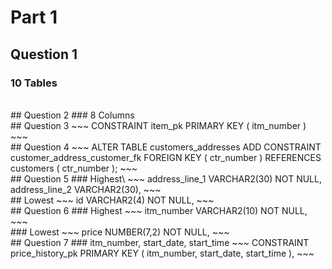 # Part 1
## Question 1
### 10 Tables
<br /> 
## Question 2
### 8 Columns
<br /> 
## Question 3
~~~ 
CONSTRAINT item_pk PRIMARY KEY ( itm_number ) 
~~~
<br /> 
## Question 4
~~~ 
ALTER TABLE customers_addresses ADD CONSTRAINT customer_address_customer_fk FOREIGN KEY ( ctr_number )
REFERENCES customers ( ctr_number );
~~~
<br /> 
## Question 5
### Highest\
~~~ 
address_line_1   VARCHAR2(30) NOT NULL,
address_line_2   VARCHAR2(30),
~~~
<br /> 
## Lowest
~~~
id               VARCHAR2(4) NOT NULL,
~~~
<br /> 
## Question 6
### Highest
~~~
   itm_number   VARCHAR2(10) NOT NULL,
~~~
<br /> 
### Lowest
~~~
   price        NUMBER(7,2) NOT NULL,
~~~
<br /> 
## Question 7
### itm_number, start_date, start_time
~~~
CONSTRAINT price_history_pk PRIMARY KEY ( itm_number, start_date, start_time ),
~~~
<br /> 
